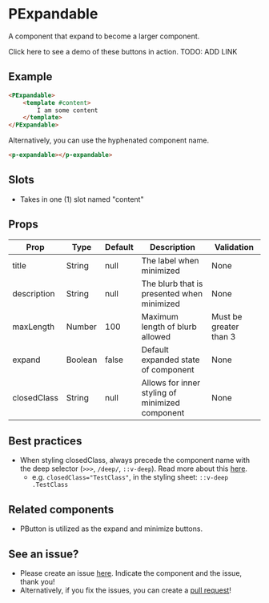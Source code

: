 # PExpandable

A component that expand to become a larger component.

Click here to see a demo of these buttons in action. TODO: ADD LINK

## Example
```html
<PExpandable>
    <template #content>
        I am some content
    </template>
</PExpandable>
```
Alternatively, you can use the hyphenated component name.
```html
<p-expandable></p-expandable>
```

## Slots
- Takes in one (1) slot named "content"

## Props

| Prop | Type |  Default | Description | Validation |
| ---- | ---- | -------- | ----------- | ---------- |
| title | String | null | The label when minimized | None |
| description | String | null | The blurb that is presented when minimized | None |
| maxLength | Number | 100 | Maximum length of blurb allowed | Must be greater than 3 |
| expand | Boolean | false | Default expanded state of component | None |
| closedClass | String | null | Allows for inner styling of minimized component | None |

## Best practices

- When styling closedClass, always precede the component name with the deep selector (`>>>`, `/deep/`, `::v-deep`). Read more about this [here](https://vue-loader.vuejs.org/guide/scoped-css.html#deep-selectors).
    - e.g. `closedClass="TestClass"`, in the styling sheet: `::v-deep .TestClass`

## Related components

- PButton is utilized as the expand and minimize buttons.

## See an issue?
- Please create an issue [here](https://github.com/chinanwu/pomelo-lib/issues). Indicate the component and the issue, thank you! 
- Alternatively, if you fix the issues, you can create a [pull request](https://github.com/chinanwu/pomelo-lib/pulls)! 

